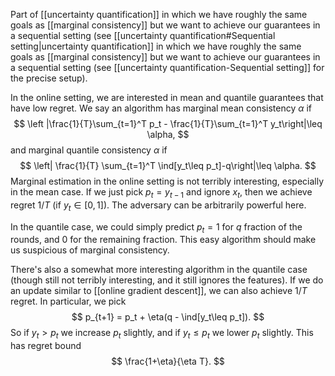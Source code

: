 
Part of [[uncertainty quantification]] in which we have roughly the same goals as [[marginal consistency]] but we want to achieve our guarantees in a sequential setting (see [[uncertainty quantification#Sequential setting|uncertainty quantification]] in which we have roughly the same goals as [[marginal consistency]] but we want to achieve our guarantees in a sequential setting (see [[uncertainty quantification-Sequential setting]] for the precise setup). 

In the online setting, we are interested in mean and quantile guarantees that have low regret. We say an algorithm has marginal mean consistency $\alpha$ if 
$$
\left |\frac{1}{T}\sum_{t=1}^T p_t - \frac{1}{T}\sum_{t=1}^T y_t\right|\leq \alpha,
$$
and marginal quantile consistency $\alpha$ if 
$$
\left| \frac{1}{T} \sum_{t=1}^T \ind[y_t\leq p_t]-q\right|\leq \alpha.
$$
Marginal estimation in the online setting is not terribly interesting, especially in the mean case. If we just pick $p_t = y_{t-1}$ and ignore $x_t$, then we achieve regret $1/T$ (if $y_t\in[0,1]$).  The adversary can be arbitrarily powerful here. 

In the quantile case, we could simply predict $p_t=1$ for $q$ fraction of the rounds, and $0$ for the remaining fraction. This easy algorithm should make us suspicious of marginal consistency. 

There's also a somewhat more interesting algorithm in the quantile case (though still not terribly interesting, and it still ignores the features). If we do an update similar to [[online gradient descent]], we can also achieve $1/T$ regret. In particular, we pick 
$$
p_{t+1} = p_t + \eta(q - \ind[y_t\leq p_t]).
$$
So if $y_t>p_t$ we increase $p_t$ slightly, and if $y_t\leq p_t$ we lower $p_t$ slightly. This has regret bound 
$$
\frac{1+\eta}{\eta T}.
$$
